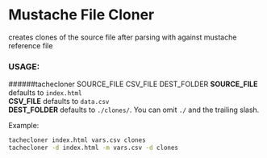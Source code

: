 Mustache File Cloner
====================

creates clones of the source file after parsing with against mustache reference file


### USAGE:
######tachecloner SOURCE_FILE CSV_FILE DEST_FOLDER
__SOURCE_FILE__ defaults to `index.html`  
__CSV_FILE__ defaults to `data.csv`  
__DEST_FOLDER__ defaults to `./clones/`. You can omit `./` and the trailing slash.  

Example: 
```sh
tachecloner index.html vars.csv clones
tachecloner -d index.html -m vars.csv -d clones
```